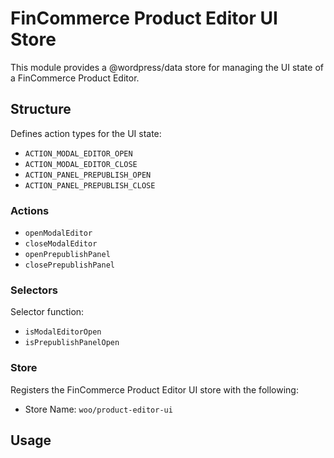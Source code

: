 # FinCommerce Product Editor UI Store

This module provides a @wordpress/data store for managing the UI state of a FinCommerce Product Editor.

## Structure

Defines action types for the UI state:

-   `ACTION_MODAL_EDITOR_OPEN`
-   `ACTION_MODAL_EDITOR_CLOSE`
-   `ACTION_PANEL_PREPUBLISH_OPEN`
-   `ACTION_PANEL_PREPUBLISH_CLOSE`

### Actions

-   `openModalEditor`
-   `closeModalEditor`
-   `openPrepublishPanel`
-   `closePrepublishPanel`

### Selectors

Selector function:

-   `isModalEditorOpen`
-   `isPrepublishPanelOpen`

### Store

Registers the FinCommerce Product Editor UI store with the following:

-   Store Name: `woo/product-editor-ui`

## Usage
